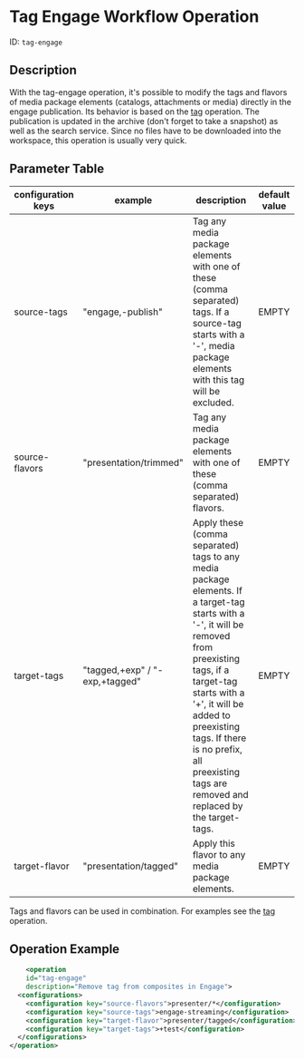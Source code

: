 # Tag Engage Workflow Operation

ID: `tag-engage`

## Description

With the tag-engage operation, it's possible to modify the tags and flavors of media package elements (catalogs,
attachments or media) directly in the engage publication. Its behavior is based on the [tag](tag-woh.md)
operation. The publication is updated in the archive (don't forget to take a snapshot) as well as the search service.
Since no files have to be downloaded into the workspace, this operation is usually very quick.

## Parameter Table

| configuration keys | example                        | description                                                                                                                                                                                                                                                                                                      | default value |
|--------------------|--------------------------------|------------------------------------------------------------------------------------------------------------------------------------------------------------------------------------------------------------------------------------------------------------------------------------------------------------------|---------------|
| source-tags        | "engage,-publish"              | Tag any media package elements with one of these (comma separated) tags. If a source-tag starts with a '-', media package elements with this tag will be excluded.                                                                                                                                               | EMPTY         |
| source-flavors     | "presentation/trimmed"         | Tag any media package elements with one of these (comma separated) flavors.                                                                                                                                                                                                                                      | EMPTY         |
| target-tags        | "tagged,+exp" / "-exp,+tagged" | Apply these (comma separated) tags to any media package elements. If a target-tag starts with a '-', it will be removed from preexisting tags, if a target-tag starts with a '+', it will be added to preexisting tags. If there is no prefix, all preexisting tags are removed and replaced by the target-tags. | EMPTY         |
| target-flavor      | "presentation/tagged"          | Apply this flavor to any media package elements.                                                                                                                                                                                                                                                                 | EMPTY         |

Tags and flavors can be used in combination. For examples see the [tag](tag-woh.md) operation.

## Operation Example

```xml
    <operation
    id="tag-engage"
    description="Remove tag from composites in Engage">
  <configurations>
    <configuration key="source-flavors">presenter/*</configuration>
    <configuration key="source-tags">engage-streaming</configuration>
    <configuration key="target-flavor">presenter/tagged</configuration>
    <configuration key="target-tags">+test</configuration>
  </configurations>
</operation>
```
